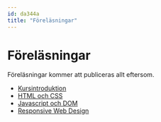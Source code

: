 ```yaml
---
id: da344a
title: "Föreläsningar"
---
```


# Föreläsningar

Föreläsningar kommer att publiceras allt eftersom.

* [Kursintroduktion](forelasningar/01_Kursintroduktion_DA344A_DA355A_VT20.pdf)
* [HTML och CSS](forelasningar/02_HTML_CSS_DA344A_DA355A_VT20.pdf)
* [Javascript och DOM](forelasningar/04_Javascript_DOM_DA344A_DA355A_VT20.pdf)
* [Responsive Web Design](forelasningar/03_RWD_DA344A_DA355A_VT20.pdf)
